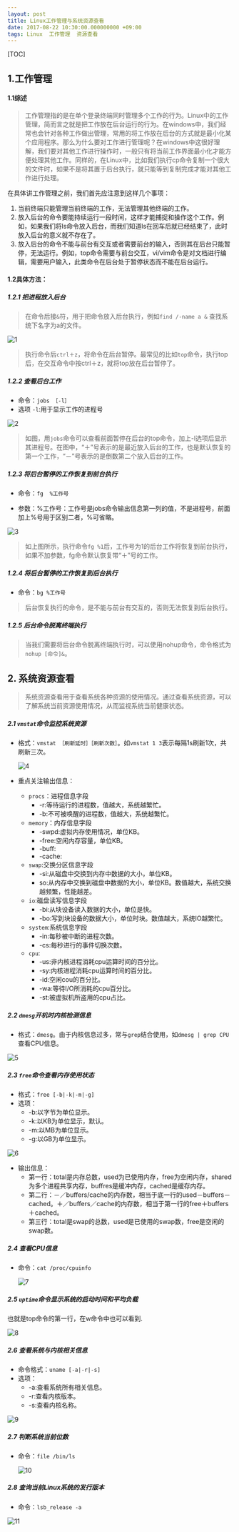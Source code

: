 ```yaml
---
layout: post
title: Linux工作管理与系统资源查看
date: 2017-08-22 10:30:00.000000000 +09:00
tags: Linux  工作管理  资源查看
---
```


[TOC]

## 1.工作管理

#### 1.1综述

> 工作管理指的是在单个登录终端同时管理多个工作的行为。Linux中的工作管理，简而言之就是把工作放在后台运行的行为。在windows中，我们经常也会针对各种工作做出管理，常用的将工作放在后台的方式就是最小化某个应用程序。那么为什么要对工作进行管理呢？在windows中这很好理解，我们要对其他工作进行操作时，一般只有将当前工作界面最小化才能方便处理其他工作。同样的，在Linux中，比如我们执行cp命令复制一个很大的文件时，如果不是将其置于后台执行，就只能等到复制完成才能对其他工作进行处理。

在具体讲工作管理之前，我们首先应注意到这样几个事项：

1. 当前终端只能管理当前终端的工作，无法管理其他终端的工作。
2. 放入后台的命令要能持续运行一段时间，这样才能捕捉和操作这个工作。例如，如果我们将ls命令放入后台，而我们知道ls在回车后就已经结束了，此时放入后台的意义就不存在了。
3. 放入后台的命令不能与前台有交互或者需要前台的输入，否则其在后台只能暂停，无法运行。例如，top命令需要与前台交互，vi/vim命令是对文档进行编辑，需要用户输入，此类命令在后台处于暂停状态而不能在后台运行。



#### 1.2具体方法：



##### 1.2.1 把进程放入后台

> 在命令后接`&`符，用于把命令放入后台执行，例如`find /-name a &` 查找系统下名字为a的文件。

![1](https://github.com/Pea-Shooter/Pea-Shooter.github.io/raw/master/images/blog/2017-08-22/1.png)

> 执行命令后`ctrl＋z`，将命令在后台暂停。最常见的比如`top`命令，执行top后，在交互命令中按ctrl＋z，就将top放在后台暂停了。



##### 1.2.2 查看后台工作

* 命令：`jobs ［-l］`
* 选项 `-l`:用于显示工作的进程号

![2](https://github.com/Pea-Shooter/Pea-Shooter.github.io/raw/master/images/blog/2017-08-22/2.png)

> 如图，用`jobs`命令可以查看前面暂停在后台的top命令，加上-l选项后显示其进程号。在图中，“＋”号表示的是最近放入后台的工作，也是默认恢复的第一个工作，“－”号表示的是倒数第二个放入后台的工作。



##### 1.2.3 将后台暂停的工作恢复到前台执行

- 命令：`fg  %工作号`


- 参数：%工作号：工作号是jobs命令输出信息第一列的值，不是进程号，前面加上%号用于区别二者，%可省略。

![3](https://github.com/Pea-Shooter/Pea-Shooter.github.io/raw/master/images/blog/2017-08-22/3.png)

> 如上图所示，执行命令`fg %1`后，工作号为1的后台工作将恢复到前台执行，如果不加参数，fg命令默认恢复带“＋”号的工作。



##### 1.2.4 将后台暂停的工作恢复到后台执行

- 命令：`bg %工作号`

> 后台恢复执行的命令，是不能与前台有交互的，否则无法恢复到后台执行。



##### 1.2.5 后台命令脱离终端执行

> 当我们需要将后台命令脱离终端执行时，可以使用nohup命令，命令格式为`nohup [命令]&`。





## 2. 系统资源查看



> 系统资源查看用于查看系统各种资源的使用情况。通过查看系统资源，可以了解系统当前资源使用情况，从而监视系统当前健康状态。



##### 2.1 `vmstat`命令监控系统资源

- 格式：`vmstat ［刷新延时］［刷新次数］`。如`vmstat 1 3`表示每隔1s刷新1次，共刷新三次。

  ![4](https://github.com/Pea-Shooter/Pea-Shooter.github.io/raw/master/images/blog/2017-08-22/4.png)

- 重点关注输出信息：

  - `procs`：进程信息字段
    - -r:等待运行的进程数，值越大，系统越繁忙。
    - -b:不可被唤醒的进程数，值越大，系统越繁忙。
  - `memory`：内存信息字段
    - -swpd:虚拟内存使用情况，单位KB。
    - -free:空闲内存容量，单位KB。
    - -buff:
    - -cache:
  - `swap`:交换分区信息字段
    - -si:从磁盘中交换到内存中数据的大小，单位KB。
    - so:从内存中交换到磁盘中数据的大小，单位KB。数值越大，系统交换越频繁，性能越差。
  - `io`:磁盘读写信息字段
    - -bi:从块设备读入数据的大小，单位是快。
    - -bo:写到块设备的数据大小，单位时块。数值越大，系统IO越繁忙。
  - `system`:系统信息字段
    - -in:每秒被中断的进程次数。
    - -cs:每秒进行的事件切换次数。
  - `cpu`:
    - -us:非内核进程消耗cpu运算时间的百分比。
    - -sy:内核进程消耗cpu运算时间的百分比。
    - -id:空闲cou的百分比。
    - -wa:等待I/O所消耗的cpu百分比。
    - -st:被虚拟机所盗用的cpu占比。



##### 2.2 `dmesg`开机时内核检测信息

- 格式：`dmesg`。由于内核信息过多，常与`grep`结合使用，如`dmesg | grep CPU`查看CPU信息。

![5](https://github.com/Pea-Shooter/Pea-Shooter.github.io/raw/master/images/blog/2017-08-22/5.png)



##### 2.3 `free`命令查看内存使用状态

- 格式：`free [-b|-k|-m|-g]`
- 选项：
  - -b:以字节为单位显示。
  - -k:以KB为单位显示，默认。
  - -m:以MB为单位显示。
  - -g:以GB为单位显示。

![6](https://github.com/Pea-Shooter/Pea-Shooter.github.io/raw/master/images/blog/2017-08-22/6.png)

- 输出信息：
  - 第一行：total是内存总数，used为已使用内存，free为空闲内存，shared为多个进程共享内存，buffres是缓冲内存，cached是缓存内存。
  - 第二行：－／buffers/cache的内存数，相当于底一行的used－buffers－cached。＋／buffers／cache的内存数，相当于第一行的free＋buffers＋cached。
  - 第三行：total是swap的总数，used是已使用的swap数，free是空闲的swap数。



##### 2.4 查看CPU信息

- 命令：`cat /proc/cpuinfo`

  ![7](https://github.com/Pea-Shooter/Pea-Shooter.github.io/raw/master/images/blog/2017-08-22/7.png)



##### 2.5 `uptime`命令显示系统的启动时间和平均负载

也就是top命令的第一行，在w命令中也可以看到.

![8](https://github.com/Pea-Shooter/Pea-Shooter.github.io/raw/master/images/blog/2017-08-22/8.png)



##### 2.6 查看系统与内核相关信息

- 命令格式：`uname [-a|-r|-s]`
- 选项：
  - -a:查看系统所有相关信息。
  - -r:查看内核版本。
  - -s:查看内核名称。

![9](https://github.com/Pea-Shooter/Pea-Shooter.github.io/raw/master/images/blog/2017-08-22/9.png)



##### 2.7 判断系统当前位数

- 命令：`file /bin/ls`

  ![10](https://github.com/Pea-Shooter/Pea-Shooter.github.io/raw/master/images/blog/2017-08-22/10.png)



##### 2.8 查询当前Linux系统的发行版本

- 命令：`lsb_release -a`

![11](https://github.com/Pea-Shooter/Pea-Shooter.github.io/raw/master/images/blog/2017-08-22/11.png)